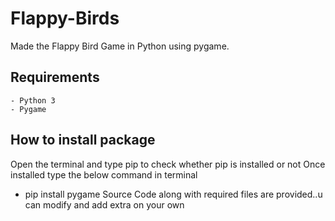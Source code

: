 # Flappy-Birds

Made the Flappy Bird Game in Python using pygame.

## Requirements
    - Python 3
    - Pygame

## How to install package
Open the terminal and type pip to check whether pip is installed or not
Once installed type the below command in terminal
- pip install pygame
Source Code along with required files are provided..u can modify and add extra on your own
